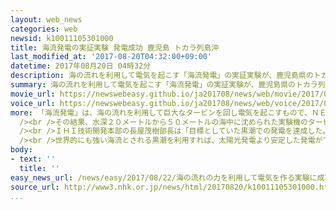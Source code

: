 ```yaml
---
layout: web_news
categories: web
newsid: k10011105301000
title: 海流発電の実証実験 発電成功 鹿児島 トカラ列島沖
last_modified_at: '2017-08-20T04:32:00+09:00'
datetime: 2017年08月20日 04時32分
description: 海の流れを利用して電気を起こす「海流発電」の実証実験が、鹿児島県のトカラ列島沖で行われ、黒潮を利用してタービンを回し、最大で３０キロワットの発電に成功しました。
summary: 海の流れを利用して電気を起こす「海流発電」の実証実験が、鹿児島県のトカラ列島沖で行われ、黒潮を利用してタービンを回し、最大で３０キロワットの発電に成功しました。
movie_url: https://newswebeasy.github.io/ja201708/news/web/movie/2017/08/22/k10011105301000.mp4
voice_url: https://newswebeasy.github.io/ja201708/news/web/voice/2017/08/22/k10011105301000.mp3
more: 「海流発電」は、海の流れを利用して巨大なタービンを回し電気を起こすもので、ＮＥＤＯ＝新エネルギー・産業技術総合開発機構と、大手機械メーカーのＩＨＩが鹿児島県のトカラ列島にある口之島の沖合、およそ５キロの海で今月１４日から実証実験を行っていました。<br
  /><br />その結果、水深２０メートルから５０メートルの海中に沈められた実験機のタービンが黒潮の流れを受けて回転し、最大で３０キロワットの発電に成功したということです。ＮＥＤＯとＩＨＩによりますと、本格的な実験機を使って、実際に海流を利用した発電に成功したのは、世界で初めてだということです。<br
  /><br />ＩＨＩ技術開発本部の長屋茂樹部長は「目標としていた黒潮での発電を達成した。口之島の沖合の海域は流れの強さや方向が安定しているので、実用化に向けて流れを詳細に調べていきたい」と話していました。<br
  /><br />世界的にも強い海流とされる黒潮を利用すれば、太陽光発電より安定した発電ができると期待されていて、ＮＥＤＯとＩＨＩは今後、発電コストの検証などを行い、平成３２年の実用化を目指すことにしています。
body:
- text: ''
  title: ''
easy_news_url: /news/easy/2017/08/22/海の流れの力を利用して電気を作る実験に成功する/
source_url: http://www3.nhk.or.jp/news/html/20170820/k10011105301000.html
...
```

